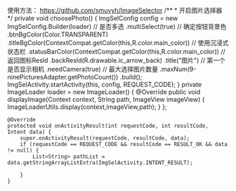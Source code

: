 使用方法：
https://github.com/smuyyh/ImageSelector
    /**
     * 开启图片选择器
     */
    private void choosePhoto() {
        ImgSelConfig config = new ImgSelConfig.Builder(loader)
                // 是否多选
                .multiSelect(true)
                // 确定按钮背景色
                .btnBgColor(Color.TRANSPARENT)
                .titleBgColor(ContextCompat.getColor(this,R.color.main_color))
                // 使用沉浸式状态栏
                .statusBarColor(ContextCompat.getColor(this,R.color.main_color))
                // 返回图标ResId
                .backResId(R.drawable.ic_arrow_back)
                .title("图片")
                // 第一个是否显示相机
                .needCamera(true)
                // 最大选择图片数量
                .maxNum(9-ninePicturesAdapter.getPhotoCount())
                .build();
        ImgSelActivity.startActivity(this, config, REQUEST_CODE);
    }
    private ImageLoader loader = new ImageLoader() {
        @Override
        public void displayImage(Context context, String path, ImageView imageView) {
            ImageLoaderUtils.display(context,imageView,path);
        }
    };

    @Override
    protected void onActivityResult(int requestCode, int resultCode, Intent data) {
        super.onActivityResult(requestCode, resultCode, data);
        if (requestCode == REQUEST_CODE && resultCode == RESULT_OK && data != null) {
            List<String> pathList = data.getStringArrayListExtra(ImgSelActivity.INTENT_RESULT);

        }
    }